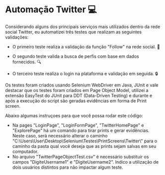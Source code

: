 # Automação Twitter :computer:



Considerando alguns dos principais serviços mais utilizados dentro da rede social Twitter, eu automatizei três testes que realizam as seguintes validações:



- O primeiro teste realiza a validação da função "Follow" na rede social.  :walking:

- O segundo teste valida a busca de perfis com base em dados fornecidos. :mag:

- O terceiro teste realiza o login na plataforma e validação em seguida. :lock:



Os testes foram criados usando Selenium WebDriver em Java, JUnit e vale destacar que os testes foram criados em Page Object Model, utilizei a extensão EasyTest do JUnit para DDT (Data-Driven Testing) e durante e após a execução do script são geradas evidências em forma de Print screen.



Abaixo algumas instruçoes para que você possa rodar este código:

- Na pages "LoginPage", "LoginFormPage", "TwitterHomePage" e "ExplorePage" há um comando para tirar prints e gerar evidências. Neste caso, será necessário alterar o caminho "C:\\Users\\User\\Desktop\\Selenium\\Testes\\PrintScreens\\Twitter\\" para o caminho da pasta qual você deseja que as prints sejam salvas em seu computador.
- No arquivo "TwitterPageObjectTest.csv" é necessário substituir os campos "DigiteUsername1" e "DigiteUsername2". Indico a utilização de dois usuários distintos para não impactar algum teste. 